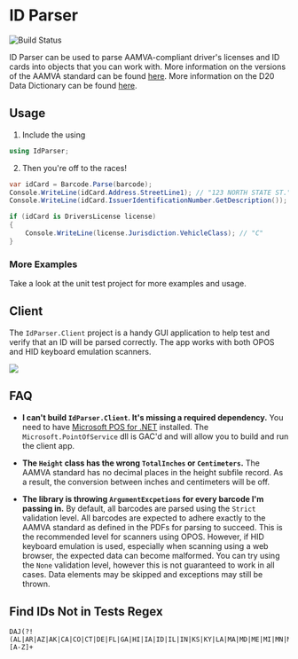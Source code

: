 # ID Parser

![Build Status](https://coshea.visualstudio.com/_apis/public/build/definitions/51c35e17-5e8a-4b8a-8c23-dabefcc52c57/5/badge)

ID Parser can be used to parse AAMVA-compliant driver's licenses and ID cards into objects that you can
work with. More information on the versions of the AAMVA standard can be found [here](http://www.aamva.org/DL-ID-Card-Design-Standard/).
More information on the D20 Data Dictionary can be found [here](https://www.aamva.org/D20/).

## Usage

1. Include the using
```cs
using IdParser;
```

2. Then you're off to the races!

```cs
var idCard = Barcode.Parse(barcode);
Console.WriteLine(idCard.Address.StreetLine1); // "123 NORTH STATE ST."
Console.WriteLine(idCard.IssuerIdentificationNumber.GetDescription()); // "New York"

if (idCard is DriversLicense license)
{
    Console.WriteLine(license.Jurisdiction.VehicleClass); // "C"
}
```

### More Examples

Take a look at the unit test project for more examples and usage.

## Client

The ```IdParser.Client``` project is a handy GUI application to help test and verify that an ID
will be parsed correctly. The app works with both OPOS and HID keyboard emulation scanners.

![](https://raw.githubusercontent.com/jonsagara/IdParser.Core/master/IdParser.Client.png)

## FAQ

* **I can't build ```IdParser.Client```. It's missing a required dependency.**
  You need to have [Microsoft POS for .NET](https://www.microsoft.com/en-us/download/details.aspx?id=55758&WT.mc_id=rss_alldownloads_all)
  installed. The ```Microsoft.PointOfService``` dll is GAC'd and will allow you to build and run
  the client app.

* **The ```Height``` class has the wrong ```TotalInches``` or ```Centimeters```.**
  The AAMVA standard has no decimal places in the height subfile record.
  As a result, the conversion between inches and centimeters will be off.

* **The library is throwing `ArgumentExcpetions` for every barcode I'm passing in.**
  By default, all barcodes are parsed using the `Strict` validation level. All barcodes are expected to
  adhere exactly to the AAMVA standard as defined in the PDFs for parsing to succeed. This is the
  recommended level for scanners using OPOS. However, if HID keyboard emulation is used, especially when
  scanning using a web browser, the expected data can become malformed. You can try using the `None`
  validation level, however this is not guaranteed to work in all cases. Data elements may be skipped
  and exceptions may still be thrown.

## Find IDs Not in Tests Regex

```regex
DAJ(?!(AL|AR|AZ|AK|CA|CO|CT|DE|FL|GA|HI|IA|ID|IL|IN|KS|KY|LA|MA|MD|ME|MI|MN|MO|MS|MT|NC|ND|NH|NJ|NM|NV|NY|OH|ON|OR|PA|PE|PR|RI|SC|TN|TX|UT|VA|VT|WA|WI|WV|QC|OK|NS|NE|NB|AB|SD|DC))[A-Z]+
```
